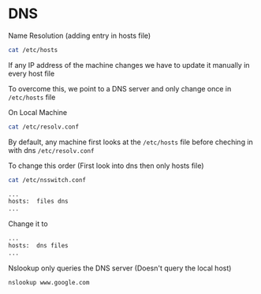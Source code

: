 # DNS

Name Resolution (adding entry in hosts file)
```bash
cat /etc/hosts
```

If any IP address of the machine changes we have to update it manually in every host file

To overcome this, we point to a DNS server and only change once in ```/etc/hosts``` file

On Local Machine
```bash
cat /etc/resolv.conf
```

By default, any machine first looks at the ```/etc/hosts``` file before cheching in with dns ```/etc/resolv.conf```

To change this order (First look into dns then only hosts file)

```bash
cat /etc/nsswitch.conf

...
hosts:  files dns
...

```

Change it to

```bash
...
hosts:  dns files
...

```

Nslookup only queries the DNS server (Doesn't query the local host)
```bash
nslookup www.google.com
```